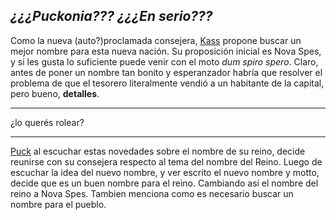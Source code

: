*¿¿¿Puckonia??? ¿¿¿En serio???*
---
Como la nueva (auto?)proclamada consejera, [Kass](Kass.md) propone buscar un mejor nombre para esta nueva nación. Su proposición inicial es Nova Spes, y si les gusta lo suficiente puede venir con el moto _dum spiro spero_. 
Claro, antes de poner un nombre tan bonito y esperanzador habría que resolver el problema de que el tesorero literalmente vendió a un habitante de la capital, pero bueno, **detalles**.

---

¿lo querés rolear?

---

[Puck](../../Varso/Puck/Puck.md) al escuchar estas novedades sobre el nombre de su reino, decide reunirse con su consejera respecto al tema del nombre del Reino.
Luego de escuchar la idea del nuevo nombre, y ver escrito el nuevo nombre y motto, decide que es un buen nombre para el reino. 
Cambiando así el nombre del reino a Nova Spes. 
Tambien menciona como es necesario buscar un nombre para el pueblo.